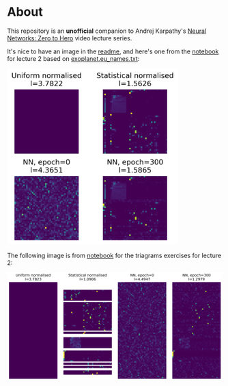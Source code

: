 # About

This repository is an **unofficial** companion to Andrej Karpathy's 
[Neural Networks: Zero to Hero](https://www.youtube.com/playlist?list=PLAqhIrjkxbuWI23v9cThsA9GvCAUhRvKZ) video lecture series. 


It's nice to have an image in the [readme](README.md), and here's one from the [notebook](notebooks/2z.%20Lang%201%20-%20Bigrams%20%20-%20TM.ipynb) for lecture 2 based on [exoplanet.eu_names.txt](notebooks/data/exoplanet.eu_names.txt):

<img src="notebooks/data/2_bigram.png" alt="Lecture 2, losses for different models" width="400"/>

The following image is from [notebook](/notebooks/2z.%20Lang%201%20-%20Bigrams%20%20-%20E01%20trigrams.ipynb) for the triagrams exercises for lecture 2:

<img src="notebooks/data/2_trigram_cropped.png" alt="Lecture 2, trigrams, losses for different models" />
